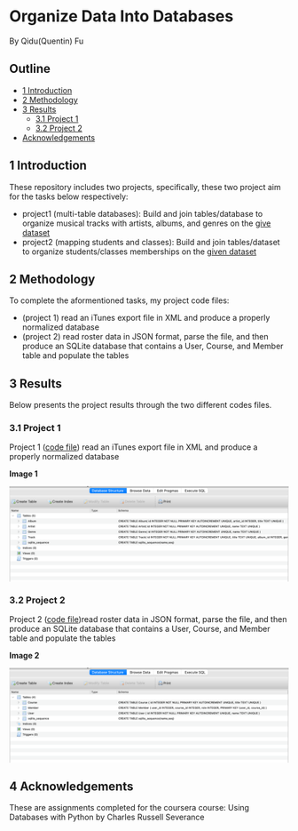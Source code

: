 # Organize Data Into Databases
By Qidu(Quentin) Fu

## Outline
- [1 Introduction](#1)
- [2 Methodology](#2)
- [3 Results](#3)
  - [3.1 Project 1](#3.1)
  - [3.2 Project 2](#3.2)
- [Acknowledgements](#4)

<a name='1'></a>
## 1 Introduction 
These repository includes two projects, specifically, these two project aim for the tasks below respectively:
- project1 (multi-table databases): Build and join tables/database to organize musical tracks with artists, albums, and genres on the [give dataset](http://www.py4e.com/code3/tracks.zip)
- project2 (mapping students and classes): Build and join tables/dataset to organize students/classes memberships on the [given dataset](https://www.py4e.com/tools/sql-intro/roster_data.php?PHPSESSID=3d761449819ed661d68425bb071933cb)

<a name='2'></a>
## 2 Methodology
To complete the aformentioned tasks, my project code files:
- (project 1) read an iTunes export file in XML and produce a properly normalized database
- (project 2) read roster data in JSON format, parse the file, and then produce an SQLite database that contains a User, Course, and Member table and populate the tables

<a name='3'></a>
## 3 Results 
Below presents the project results through the two different codes files. 

<a name='3.1'></a>
### 3.1 Project 1
Project 1 ([code file](https://github.com/Qidu-Quentin-Fu/SQLDatabasesWithPython/blob/1f7decb91c4a9d9d64e362569c27e2560a0d03c1/tracksProject1.py)) read an iTunes export file in XML and produce a properly normalized database

**Image 1**

<img align='center' src='image1.png'>

<a name='3.2'></a>
### 3.2 Project 2
Project 2 ([code file](https://github.com/Qidu-Quentin-Fu/SQLDatabasesWithPython/blob/1f7decb91c4a9d9d64e362569c27e2560a0d03c1/studentRosterProject2.py))read roster data in JSON format, parse the file, and then produce an SQLite database that contains a User, Course, and Member table and populate the tables

**Image 2**

<img align='center' src='image2.png'>

<a name='4'></a>
## 4 Acknowledgements
These are assignments completed for the coursera course: Using Databases with Python by Charles Russell Severance
